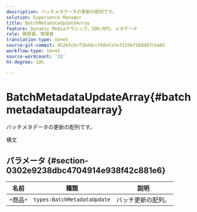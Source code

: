 ```yaml
---
description: バッチメタデータの更新の配列です。
solution: Experience Manager
title: BatchMetadataUpdateArray
feature: Dynamic Mediaクラシック，SDK/API，メタデータ
role: 開発者，管理者
translation-type: tm+mt
source-git-commit: 052bfcbcf1bd4ccf60afa7e3325bf58dd07cba85
workflow-type: tm+mt
source-wordcount: '33'
ht-degree: 18%

---
```



# BatchMetadataUpdateArray{#batchmetadataupdatearray}

バッチメタデータの更新の配列です。

構文

## パラメータ {#section-0302e9238dbc4704914e938f42c881e6}

| 名前 | 種類 | 説明 |
|---|---|---|
| `*`商品`*` | `types:BatchMetadataUpdate` | バッチ更新の配列。 |

